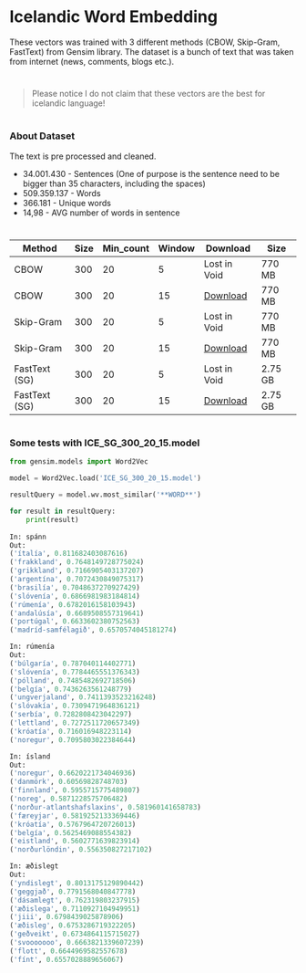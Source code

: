 # Icelandic Word Embedding

These vectors was trained with 3 different methods (CBOW, Skip-Gram, FastText) from Gensim library. The dataset is a bunch of text that was taken from internet (news, comments, blogs etc.).

#

> Please notice I do not claim that these vectors are the best for icelandic language!

#

### About Dataset 
The text is pre processed and cleaned.

- 34.001.430 -  Sentences (One of purpose is the sentence need to be bigger than 35 characters, including the spaces) 
- 509.359.137 -  Words
- 366.181 - Unique words
- 14,98 - AVG number of words in sentence

#

| Method | Size | Min_count | Window | Download | Size | 
| ------ |----- | --------- | ------ | ---- | ---- |
| CBOW | 300 | 20 | 5 | Lost in Void | 770 MB |
| CBOW | 300 | 20 | 15 | <a href="https://drive.google.com/file/d/1c9d4IZ2mOdMBNJnpwoC5tjiohG-1qpat/view?usp=sharing">Download</a> |  770 MB |
| Skip-Gram | 300 | 20 | 5 | Lost in Void |  770 MB |
| Skip-Gram | 300 | 20 | 15 | <a href="https://drive.google.com/file/d/1nVIsA6TtmG43gS4c512tPTdlJntu_bbf/view?usp=sharing">Download</a> |  770 MB |
| FastText (SG) | 300 | 20 | 5 | Lost in Void | 2.75 GB |
| FastText (SG) | 300 | 20 | 15 | <a href="https://drive.google.com/file/d/1F39oXsWKIBIx9gQOU4mBq7h0G7HyseeX/view?usp=sharing">Download</a> | 2.75 GB |


#

### Some tests with ICE_SG_300_20_15.model 


```python
from gensim.models import Word2Vec

model = Word2Vec.load('ICE_SG_300_20_15.model')

resultQuery = model.wv.most_similar('**WORD**')

for result in resultQuery:
    print(result)
    
In: spánn
Out:
('ítalía', 0.811682403087616)
('frakkland', 0.7648149728775024)
('grikkland', 0.7166905403137207)
('argentína', 0.7072430849075317)
('brasilía', 0.7048637270927429)
('slóvenía', 0.6866981983184814)
('rúmenía', 0.6782016158103943)
('andalúsía', 0.6689508557319641)
('portúgal', 0.6633602380752563)
('madríd-samfélagið', 0.6570574045181274)

In: rúmenía
Out:
('búlgaría', 0.787040114402771)
('slóvenía', 0.7784465551376343)
('pólland', 0.7485482692718506)
('belgía', 0.7436263561248779)
('ungverjaland', 0.7411393523216248)
('slóvakía', 0.7309471964836121)
('serbía', 0.7282808423042297)
('lettland', 0.7272511720657349)
('króatía', 0.716016948223114)
('noregur', 0.7095803022384644)

In: ísland
Out: 
('noregur', 0.6620221734046936)
('danmörk', 0.60569828748703)
('finnland', 0.5955715775489807)
('noreg', 0.5871228575706482)
('norður-atlantshafslaxins', 0.581960141658783)
('færeyjar', 0.5819252133369446)
('króatía', 0.5767964720726013)
('belgía', 0.5625469088554382)
('eistland', 0.5602771639823914)
('norðurlöndin', 0.556350827217102)

In: æðislegt
Out:
('yndislegt', 0.8013175129890442)
('geggjað', 0.7791568040847778)
('dásamlegt', 0.762319803237915)
('æðislega', 0.7110927104949951)
('jiii', 0.6798439025878906)
('æðisleg', 0.6753286719322205)
('geðveikt', 0.6734864115715027)
('svooooooo', 0.6663821339607239)
('flott', 0.6644969582557678)
('fínt', 0.6557028889656067)
```
